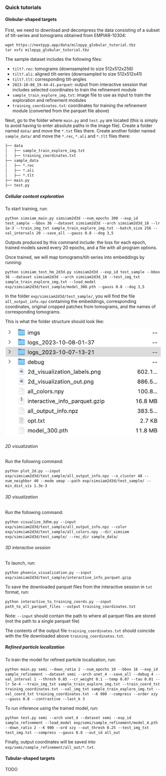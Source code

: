 ### Quick tutorials

#### Globular-shaped targets

First, we need to download and decompress the data consisting of a subset of tilt-series and tomograms obtained from EMPIAR-10304:

```
wget https://nextpyp.app/data/milopyp_globular_tutorial.tbz
tar xvfz milopyp_globular_tutorial.tbz
```
The sample dataset includes the following files:

- `tilt?.rec`: tomograms (downsampled to size 512x512x256)
- `tilt?.ali`: aligned tilt-series (downsampled to size 512x512x41)
- `tilt?.tlt`: corresponding tilt-angles
- `2023-10-08_19-44-41.parquet`: output from interactive session that includes selected coordinates to train the refinement module
- `sample_train_explore_img.txt`: image file to use as input to train the exploration and refinement modules
- `training_coordinates.txt`: coordinates for training the refinement module (converted from the parquet file above)

Next, go to the folder where `main.py` and `test.py` are located (this is simply to avoid having to enter absolute paths in the image file). Create a folder named `data/` and move the `*.txt` files there. Create another folder named `sample_data/` and move the `*.rec`, `*.ali` and `*.tlt` files there:

```
├── data
│   ├── sample_train_explore_img.txt
│   ├── training_coordinates.txt
├── sample_data
│   ├── *.rec
│   ├── *.ali
│   ├── *.tlt
├── main.py
├── test.py
```

##### Cellular content exploration

To start training, run:

```
python simsiam_main.py simsiam2d3d --num_epochs 300 --exp_id test_sample --bbox 36 --dataset simsiam2d3d --arch simsiam2d3d_18 --lr 1e-3 --train_img_txt sample_train_explore_img.txt --batch_size 256 --val_intervals 20 --save_all --gauss 0.8 --dog 3,5
```

Outputs produced by this command include: the loss for each epoch, trained models saved every 20 epochs, and a file with all program options.

Once trained, we will map tomograms/tilt-series into embeddings by running:

```
python simsiam_test_hm_2d3d.py simsiam2d3d --exp_id test_sample --bbox 36 --dataset simsiam2d3d --arch simsiam2d3d_18 --test_img_txt sample_train_explore_img.txt --load_model exp/simsiam2d3d/test_sample/model_300.pth --gauss 0.8 --dog 3,5
```

In the folder `exp/simsiam2d3d/test_sample/`, you will find the file `all_output_info.npz` containing the embeddings, corresponding coordinates, original cropped patches from tomograms, and the names of corresponding tomograms.

This is what the folder structure should look like:

[![Output snapshot]][Output snapshot]

  [--dirtyreload]: https://www.mkdocs.org/about/release-notes/#support-for-dirty-builds-990
  [live preview]: http://localhost:8000
  [Output snapshot]: assets/outputs_sample.jpg


###### 2D visualization
Run the following command:
```
python plot_2d.py --input exp/simsiam2d3d/test_sample/all_output_info.npz --n_cluster 48 --num_neighbor 40 --mode umap --path exp/simsiam2d3d/test_sample/ --min_dist_vis 1.3e-3 
```

###### 3D visualization
Run the following command:

```
python visualize_3dhm.py --input exp/simsiam2d3d/test_sample/all_output_info.npz --color exp/simsiam2d3d/test_sample/all_colors.npy --dir_simsiam exp/simsiam2d3d/test_sample/ --rec_dir sample_data/
```

###### 3D interactive session

To launch, run:

```
python phoenix_visualization.py --input exp/simsiam2d3d/test_sample/interactive_info_parquet.gzip
```

To save the downloaded parquet files from the interactive session in `txt` format, run:

```
python interactive_to_training_coords.py --input path_to_all_parquet_files --output training_coordinates.txt
```
Note: `--input` should contain the path to where all parquet files are stored (not the path to a single parquet file)

The contents of the output file `training_coordinates.txt` should coincide with the file downloaded above `training_coordinates.txt`.

##### Refined particle localization
To train the model for refined particle localization, run:

```
python main.py semi --down_ratio 2 --num_epochs 10 --bbox 16 --exp_id sample_refinement --dataset semi --arch unet_4 --save_all --debug 4 --val_interval 1 --thresh 0.85 --cr_weight 0.1 --temp 0.07 --tau 0.01 --lr 5e-4 --train_img_txt sample_train_explore_img.txt --train_coord_txt training_coordinates.txt --val_img_txt sample_train_explore_img.txt --val_coord_txt training_coordinates.txt --K 900 --compress --order xzy --gauss 0.8 --contrastive --last_k 3
```

To run inference using the trained model, run:

```
python test.py semi --arch unet_4 --dataset semi --exp_id sample_refinement --load_model exp/semi/sample_refinement/model_4.pth --down_ratio 2 --K 900 --ord xzy --out_thresh 0.25 --test_img_txt test_img.txt --compress --gauss 0.8 --out_id all_out
```

Finally, output coordinates will be saved into `exp/semi/sample_refinement/all_out/*.txt`.

#### Tubular-shaped targets

TODO